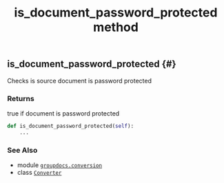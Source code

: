 ﻿---
title: is_document_password_protected method
second_title: GroupDocs.Conversion for Python via .NET API References
description: 
type: docs
weight: 90
url: /python-net/groupdocs.conversion/converter/is_document_password_protected/
is_root: false
---

## is_document_password_protected {#}

Checks is source document is password protected


### Returns 


true if document is password protected


```python
def is_document_password_protected(self):
    ...
```





### See Also
* module [`groupdocs.conversion`](../../)
* class [`Converter`](/conversion/python-net/groupdocs.conversion/converter)
